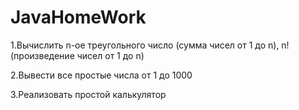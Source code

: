# JavaHomeWork

1.Вычислить n-ое треугольного число (сумма чисел от 1 до n), n! (произведение чисел от 1 до n)

2.Вывести все простые числа от 1 до 1000

3.Реализовать простой калькулятор